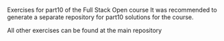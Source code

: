 Exercises for part10 of the Full Stack Open course
It was recommended to generate a separate repository for part10 solutions for the course.

All other exercises can be found at the main repository
